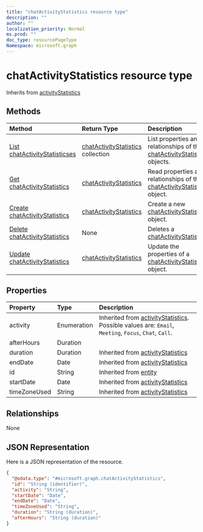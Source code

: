 ```yaml
---
title: "chatActivityStatistics resource type"
description: ""
author: ""
localization_priority: Normal
ms.prod: ""
doc_type: resourcePageType
Namespace: microsoft.graph
---
```



# chatActivityStatistics resource type




Inherits from [activityStatistics](../resources/activityStatistics.md)

## Methods
|Method|Return Type|Description|
|:---|:---|:---|
|[List chatActivityStatisticses](../api/chatactivitystatistics-list.md)|[chatActivityStatistics](../resources/chatActivityStatistics.md) collection|List properties and relationships of the [chatActivityStatistics](../resources/chatactivitystatistics.md) objects.|
|[Get chatActivityStatistics](../api/chatactivitystatistics-get.md)|[chatActivityStatistics](../resources/chatActivityStatistics.md)|Read properties and relationships of the [chatActivityStatistics](../resources/chatactivitystatistics.md) object.|
|[Create chatActivityStatistics](../api/chatactivitystatistics-create.md)|[chatActivityStatistics](../resources/chatActivityStatistics.md)|Create a new [chatActivityStatistics](../resources/chatactivitystatistics.md) object.|
|[Delete chatActivityStatistics](../api/chatactivitystatistics-delete.md)|None|Deletes a [chatActivityStatistics](../resources/chatactivitystatistics.md).|
|[Update chatActivityStatistics](../api/chatactivitystatistics-update.md)|[chatActivityStatistics](../resources/chatActivityStatistics.md)|Update the properties of a [chatActivityStatistics](../resources/chatactivitystatistics.md) object.|

## Properties
|Property|Type|Description|
|:---|:---|:---|
|activity|Enumeration| Inherited from [activityStatistics](../resources/activityStatistics.md). Possible values are: `Email`, `Meeting`, `Focus`, `Chat`, `Call`.|
|afterHours|Duration||
|duration|Duration| Inherited from [activityStatistics](../resources/activityStatistics.md)|
|endDate|Date| Inherited from [activityStatistics](../resources/activityStatistics.md)|
|id|String| Inherited from [entity](../resources/entity.md)|
|startDate|Date| Inherited from [activityStatistics](../resources/activityStatistics.md)|
|timeZoneUsed|String| Inherited from [activityStatistics](../resources/activityStatistics.md)|

## Relationships
None

## JSON Representation
Here is a JSON representation of the resource.
<!-- {
  "blockType": "resource",
  "keyProperty": "id",
  "@odata.type": "microsoft.graph.chatActivityStatistics",
  "baseType": "microsoft.graph.activityStatistics",
  "openType": false
}
-->
``` json
{
  "@odata.type": "#microsoft.graph.chatActivityStatistics",
  "id": "String (identifier)",
  "activity": "String",
  "startDate": "Date",
  "endDate": "Date",
  "timeZoneUsed": "String",
  "duration": "String (duration)",
  "afterHours": "String (duration)"
}
```

